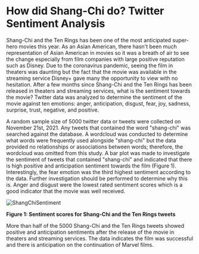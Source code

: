 # How did Shang-Chi do? Twitter Sentiment Analysis


Shang-Chi and the Ten Rings has been one of the most anticipated super-hero movies this year.
As an Asian American, there hasn't been much representation of Asian American in movies so it was a breath of air to see the change especially from film companies with large positive reputation such as Disney.
Due to the coronavirus pandemic, seeing the film in theaters was daunting but the fact that the movie was available in the streaming service Disney+ gave many the opportunity to view with no hesitation. After a few months since Shang-Chi and the Ten Rings has been released in theaters and streaming services, what is the sentiment towards the movie? Twitter data was analyzed to determine the sentiment of the movie against ten emotions: anger, anticipation, disgust, fear, joy, sadness, surprise, trust, negative, and positive.


A random sample size of 5000 twitter data or tweets were collected on November 21st, 2021. Any tweets that contained the word "shang-chi" was searched against the database. A wordcloud was conducted to determine what words were frequently used alongside "shang-chi" but the data provided no relationships or associations between words; therefore, the wordcloud was omitted from this study. A bar plot was made to investigate the sentiment of tweets that contained "shang-chi" and indicated that there is high positive and anticipation sentiment towards the film (Figure 1). Interestingly, the fear emotion was the third highest sentiment according to the data. Further investigation should be performed to determine why this is. Anger and disgust were the lowest rated sentiment scores which is a good indicator that the movie was well received.


![ShangChiSentiment](https://user-images.githubusercontent.com/73903035/142777659-73bb3445-60ae-453b-818a-191ba3cbdcdc.png)

**Figure 1: Sentiment scores for Shang-Chi and the Ten Rings tweets**


More than half of the 5000 Shang-Chi and the Ten Rings tweets showed positive and anticipation sentiments after the release of the movie in theaters and streaming services. The data indicates the film was successful and there is anticipation on the continuation of Marvel films.












